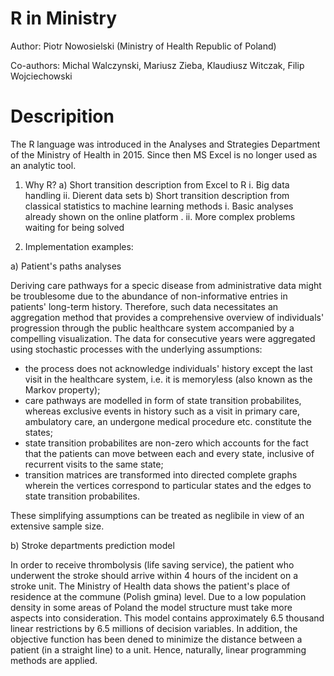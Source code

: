 # R in Ministry

Author: Piotr Nowosielski (Ministry of Health Republic of Poland)

Co-authors: Michal Walczynski, Mariusz Zieba, Klaudiusz Witczak, Filip Wojciechowski

# Descripition

The R language was introduced in the Analyses and Strategies Department of the Ministry of Health in 2015.
Since then MS Excel is no longer used as an analytic tool.

1. Why R?
    a) Short transition description from Excel to R
        i. Big data handling
        ii. Dierent data sets
    b) Short transition description from classical statistics to machine learning methods
        i. Basic analyses already shown on the online platform .
        ii. More complex problems waiting for being solved

2. Implementation examples:

a) Patient's paths analyses

Deriving care pathways for a specic disease from administrative data might be troublesome due to the
abundance of non-informative entries in patients' long-term history. Therefore, such data necessitates
an aggregation method that provides a comprehensive overview of individuals' progression through the
public healthcare system accompanied by a compelling visualization. The data for consecutive years were
aggregated using stochastic processes with the underlying assumptions:
  * the process does not acknowledge individuals' history except the last visit in the healthcare system, i.e. it is memoryless (also known as the Markov property);
  * care pathways are modelled in form of state transition probabilites, whereas exclusive events in history such as a visit in primary care, ambulatory care, an undergone medical procedure etc. constitute the states;
  * state transition probabilites are non-zero which accounts for the fact that the patients can move between each and every state, inclusive of recurrent visits to the same state;
  * transition matrices are transformed into directed complete graphs wherein the vertices correspond to particular states and the edges to state transition probabilites.

These simplifying assumptions can be treated as neglibile in view of an extensive sample size.

b) Stroke departments prediction model

In order to receive thrombolysis (life saving service), the patient who underwent the stroke should arrive
within 4 hours of the incident on a stroke unit. The Ministry of Health data shows the patient's place of
residence at the commune (Polish gmina) level. Due to a low population density in some areas of Poland
the model structure must take more aspects into consideration.
This model contains approximately 6.5 thousand linear restrictions by 6.5 millions of decision variables. In
addition, the objective function has been dened to minimize the distance between a patient (in a straight
line) to a unit. Hence, naturally, linear programming methods are applied. 


